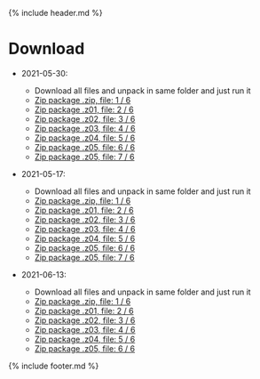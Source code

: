 {% include header.md %}

# Download
 
- 2021-05-30:
  - Download all files and unpack in same folder and just run it
  - [Zip package .zip, file: 1 / 6](2022-05-17-PhotoTags-Synchronizer-x64rc2.zip)
  - [Zip package .z01, file: 2 / 6](2022-05-17-PhotoTags-Synchronizer-x64rc2.z01)
  - [Zip package .z02, file: 3 / 6](2022-05-17-PhotoTags-Synchronizer-x64rc2.z02)
  - [Zip package .z03, file: 4 / 6](2022-05-17-PhotoTags-Synchronizer-x64rc2.z03)
  - [Zip package .z04, file: 5 / 6](2022-05-17-PhotoTags-Synchronizer-x64rc2.z04)
  - [Zip package .z05, file: 6 / 6](2022-05-17-PhotoTags-Synchronizer-x64rc2.z05)
  - [Zip package .z05, file: 7 / 6](2022-05-17-PhotoTags-Synchronizer-x64rc2.z06)

- 2021-05-17:
  - Download all files and unpack in same folder and just run it
  - [Zip package .zip, file: 1 / 6](2022-05-17-PhotoTags-Synchronizer-x64rc1.zip)
  - [Zip package .z01, file: 2 / 6](2022-05-17-PhotoTags-Synchronizer-x64rc1.z01)
  - [Zip package .z02, file: 3 / 6](2022-05-17-PhotoTags-Synchronizer-x64rc1.z02)
  - [Zip package .z03, file: 4 / 6](2022-05-17-PhotoTags-Synchronizer-x64rc1.z03)
  - [Zip package .z04, file: 5 / 6](2022-05-17-PhotoTags-Synchronizer-x64rc1.z04)
  - [Zip package .z05, file: 6 / 6](2022-05-17-PhotoTags-Synchronizer-x64rc1.z05)
  - [Zip package .z05, file: 7 / 6](2022-05-17-PhotoTags-Synchronizer-x64rc1.z06)

- 2021-06-13:
  - Download all files and unpack in same folder and just run it
  - [Zip package .zip, file: 1 / 6](2021-06-13-PhotoTags-Synchronizer-x64-alpha.zip)
  - [Zip package .z01, file: 2 / 6](2021-06-13-PhotoTags-Synchronizer-x64-alpha.z01)
  - [Zip package .z02, file: 3 / 6](2021-06-13-PhotoTags-Synchronizer-x64-alpha.z02)
  - [Zip package .z03, file: 4 / 6](2021-06-13-PhotoTags-Synchronizer-x64-alpha.z03)
  - [Zip package .z04, file: 5 / 6](2021-06-13-PhotoTags-Synchronizer-x64-alpha.z04)
  - [Zip package .z05, file: 6 / 6](2021-06-13-PhotoTags-Synchronizer-x64-alpha.z05)
 
{% include footer.md %}
